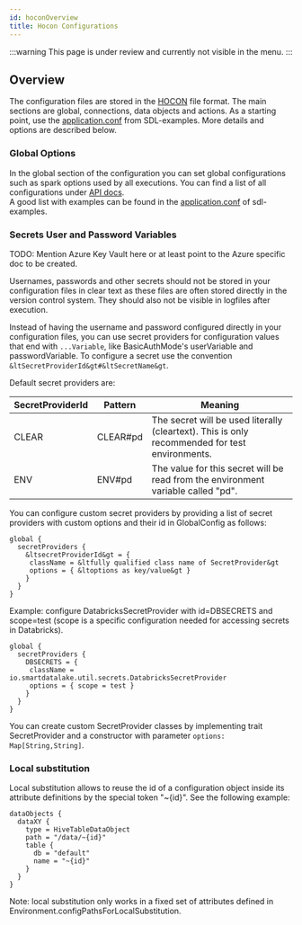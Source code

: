 ```yaml
---
id: hoconOverview
title: Hocon Configurations
---
```


:::warning
This page is under review and currently not visible in the menu.
:::


## Overview
The configuration files are stored in the [HOCON](https://github.com/lightbend/config/blob/master/HOCON.md) file format.
The main sections are global, connections, data objects and actions.
As a starting point, use the [application.conf](https://github.com/smart-data-lake/sdl-examples/blob/develop/src/main/resources/application.conf) from SDL-examples.
More details and options are described below.

### Global Options
In the global section of the configuration you can set global configurations such as spark options used by all executions.
You can find a list of all configurations under [API docs](https://smartdatalake.ch/docs/site/scaladocs/io/smartdatalake/app/GlobalConfig.html).  
A good list with examples can be found in the [application.conf](https://github.com/smart-data-lake/sdl-examples/blob/develop/src/main/resources/application.conf) of sdl-examples.

### Secrets User and Password Variables
TODO:
Mention Azure Key Vault here or at least point to the Azure specific doc to be created.

Usernames, passwords and other secrets should not be stored in your configuration files in clear text as these files are often stored directly in the version control system.
They should also not be visible in logfiles after execution.

Instead of having the username and password configured directly in your configuration files, you can use secret providers
for configuration values that end with `...Variable`, like BasicAuthMode's userVariable and passwordVariable.
To configure a secret use the convention `&ltSecretProviderId&gt#&ltSecretName&gt`.

Default secret providers are:

SecretProviderId|Pattern|Meaning
---|---|---
CLEAR|CLEAR#pd|The secret will be used literally (cleartext). This is only recommended for test environments.
ENV|ENV#pd|The value for this secret will be read from the environment variable called "pd".

You can configure custom secret providers by providing a list of secret providers with custom options and their id in GlobalConfig as follows:
```
global {
  secretProviders {
    &ltsecretProviderId&gt = {
     className = &ltfully qualified class name of SecretProvider&gt
     options = { &ltoptions as key/value&gt }
    }
  }
}
```

Example: configure DatabricksSecretProvider with id=DBSECRETS and scope=test (scope is a specific configuration needed for accessing secrets in Databricks).
```
global {
  secretProviders {
    DBSECRETS = {
     className = io.smartdatalake.util.secrets.DatabricksSecretProvider
     options = { scope = test }
    }
  }
}
```

You can create custom SecretProvider classes by implementing trait SecretProvider and a constructor with parameter `options: Map[String,String]`.

### Local substitution
Local substitution allows to reuse the id of a configuration object inside its attribute definitions by the special token "~{id}". See the following example:
```
dataObjects {
  dataXY {
    type = HiveTableDataObject
    path = "/data/~{id}"
    table {
      db = "default"
      name = "~{id}"
    }
  }
}
```
Note: local substitution only works in a fixed set of attributes defined in Environment.configPathsForLocalSubstitution.




